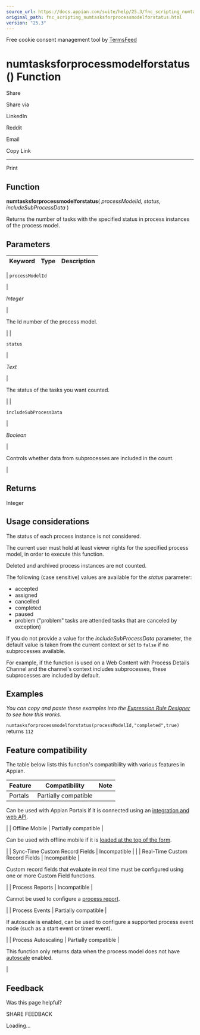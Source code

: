 ```yaml
---
source_url: https://docs.appian.com/suite/help/25.3/fnc_scripting_numtasksforprocessmodelforstatus.html
original_path: fnc_scripting_numtasksforprocessmodelforstatus.html
version: "25.3"
---
```


Free cookie consent management tool by [TermsFeed](https://www.termsfeed.com/)

# numtasksforprocessmodelforstatus() Function

Share

Share via

LinkedIn

Reddit

Email

Copy Link

* * *

Print

## Function

**numtasksforprocessmodelforstatus**( _processModelId, status, includeSubProcessData_ )

Returns the number of tasks with the specified status in process instances of the process model.

## Parameters

| Keyword | Type | Description |
| --- | --- | --- |
|
`processModelId`

 |

_Integer_

 |

The Id number of the process model.

 |
|

`status`

 |

_Text_

 |

The status of the tasks you want counted.

 |
|

`includeSubProcessData`

 |

_Boolean_

 |

Controls whether data from subprocesses are included in the count.

 |

## Returns

Integer

## Usage considerations

The status of each process instance is not considered.

The current user must hold at least viewer rights for the specified process model, in order to execute this function.

Deleted and archived process instances are not counted.

The following (case sensitive) values are available for the _status_ parameter:

-   accepted
-   assigned
-   cancelled
-   completed
-   paused
-   problem ("problem" tasks are attended tasks that are canceled by exception)

If you do not provide a value for the _includeSubProcessData_ parameter, the default value is taken from the current context or set to `false` if no subprocesses available.

For example, if the function is used on a Web Content with Process Details Channel and the channel's context includes subprocesses, these subprocesses are included by default.

## Examples

_You can copy and paste these examples into the [Expression Rule Designer](Expression_Rules.html) to see how this works._

`numtasksforprocessmodelforstatus(processModelId,"completed",true)` returns `112`

## Feature compatibility

The table below lists this function's compatibility with various features in Appian.

| Feature | Compatibility | Note |
| --- | --- | --- |
| Portals | Partially compatible |
Can be used with Appian Portals if it is connected using an [integration and web API](portals-design.html#using-partially-compatible-functions-and-objects-in-a-portal).

 |
| Offline Mobile | Partially compatible |

Can be used with offline mobile if it is [loaded at the top of the form](offline-mobile-design-best-practices.html#working-with-partially-compatible-functions).

 |
| Sync-Time Custom Record Fields | Incompatible |  |
| Real-Time Custom Record Fields | Incompatible |

Custom record fields that evaluate in real time must be configured using one or more Custom Field functions.

 |
| Process Reports | Incompatible |

Cannot be used to configure a [process report](Process_Reports.html).

 |
| Process Events | Partially compatible |

If autoscale is enabled, can be used to configure a supported process event node (such as a start event or timer event).

 |
| Process Autoscaling | Partially compatible |

This function only returns data when the process model does not have [autoscale](autoscale-processes.html) enabled.

 |

## Feedback

Was this page helpful?

SHARE FEEDBACK

Loading...